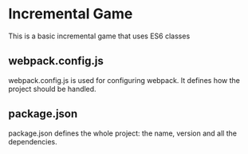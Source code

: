 # Incremental Game
This is a basic incremental game that uses ES6 classes

## webpack.config.js
webpack.config.js is used for configuring webpack. It defines how the project should be handled.

## package.json
package.json defines the whole project: the name, version and all the dependencies.